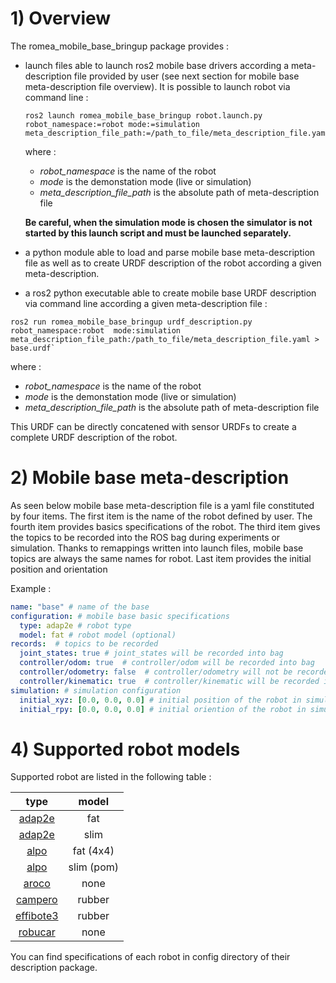 # 1) Overview #

The romea_mobile_base_bringup package provides  : 

 - launch files able to launch ros2 mobile base drivers according a meta-description file provided by user (see next section for mobile base meta-description file overview). It is possible to launch robot via command line : 

    ```console
    ros2 launch romea_mobile_base_bringup robot.launch.py robot_namespace:=robot mode:=simulation meta_description_file_path:=/path_to_file/meta_description_file.yaml
    ```

   where :

   - *robot_namespace* is the name of the robot 
   - *mode* is the demonstation mode (live or simulation)  
   - *meta_description_file_path* is the absolute path of meta-description file    

   **Be careful, when the simulation mode is chosen the simulator is not started by this launch script and must be launched separately.**

 - a python module able to load and parse mobile base meta-description file as well as to create URDF description of the robot according a given meta-description.

 - a ros2 python executable able to create mobile base URDF description via command line according a given meta-description file  :

  ```console
  ros2 run romea_mobile_base_bringup urdf_description.py robot_namespace:robot  mode:simulation meta_description_file_path:/path_to_file/meta_description_file.yaml > base.urdf`
  ```

   where :

   - *robot_namespace* is the name of the robot 
   - *mode* is the demonstation mode (live or simulation)  
   - *meta_description_file_path* is the absolute path of meta-description file    

   This URDF  can be directly concatened with sensor URDFs to create a complete URDF description of the robot.  

   
# 2) Mobile base meta-description #

As seen below mobile base meta-description file is a yaml file constituted by four items. The first item is the name of the robot defined by user. The fourth item provides basics specifications of the robot. The third item gives the topics to be recorded into the ROS bag during experiments or simulation. Thanks to remappings written into launch files, mobile base topics are always the same names for robot. Last item provides the initial position and orientation      

Example :
```yaml
name: "base" # name of the base
configuration: # mobile base basic specifications
  type: adap2e # robot type
  model: fat # robot model (optional)
records:  # topics to be recorded
  joint_states: true # joint_states will be recorded into bag
  controller/odom: true  # controller/odom will be recorded into bag
  controller/odometry: false  # controller/odometry will not be recorded into bag
  controller/kinematic: true  # controller/kinematic will be recorded into bag
simulation: # simulation configuration
  initial_xyz: [0.0, 0.0, 0.0] # initial position of the robot in simulation world
  initial_rpy: [0.0, 0.0, 0.0] # initial oriention of the robot in simulation world
```

# 4) Supported robot models

Supported robot are listed in the following table :

|  type  |   model    |
| :----: | :--------: |
| [adap2e](https://gitlab.irstea.fr/romea_ros2/interfaces/vehicles/adap2e) |    fat     |
| [adap2e](https://gitlab.irstea.fr/romea_ros2/interfaces/vehicles/adap2e) |    slim    |
| [alpo](https://gitlab.irstea.fr/romea_ros2/interfaces/vehicles/alpo) | fat (4x4) |
| [alpo](https://gitlab.irstea.fr/romea_ros2/interfaces/vehicles/alpo)  |   slim (pom)  |
| [aroco](https://gitlab.irstea.fr/romea_ros2/interfaces/vehicles/aroco)  |    none    |
| [campero](https://gitlab.irstea.fr/romea_ros2/interfaces/vehicles/campero)  |    rubber    |
| [effibote3](https://gitlab.irstea.fr/romea_ros2/interfaces/vehicles/effibote3)  |    rubber    |
| [robucar](https://gitlab.irstea.fr/romea_ros2/interfaces/vehicles/robucar)  |    none    |


You can find specifications of each robot in config directory of their description package.

